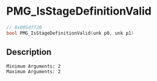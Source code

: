 # PMG_IsStageDefinitionValid
```c
// 0x005df720
bool PMG_IsStageDefinitionValid(unk p0, unk p1)
```
## Description
```
Minimum Arguments: 2
Maximum Arguments: 2
```
